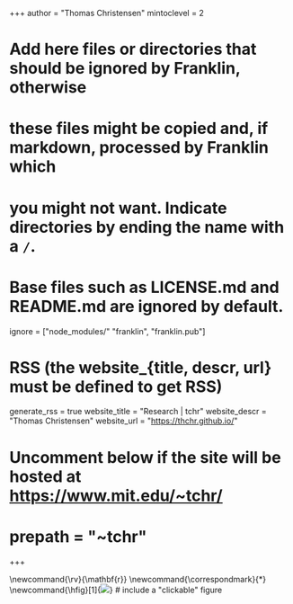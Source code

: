 <!--
Add here global page variables to use throughout your website.
-->
+++
author = "Thomas Christensen"
mintoclevel = 2

# Add here files or directories that should be ignored by Franklin, otherwise
# these files might be copied and, if markdown, processed by Franklin which
# you might not want. Indicate directories by ending the name with a `/`.
# Base files such as LICENSE.md and README.md are ignored by default.
ignore = ["node_modules/" "franklin", "franklin.pub"]

# RSS (the website_{title, descr, url} must be defined to get RSS)
generate_rss = true
website_title = "Research | tchr"
website_descr = "Thomas Christensen"
website_url   = "https://thchr.github.io/"

# Uncomment below if the site will be hosted at https://www.mit.edu/~tchr/
# prepath = "~tchr"
+++

<!--
Add here global latex commands to use throughout your
pages. It can be math commands but does not need to be.
For instance:
* \newcommand{\phrase}{This is a long phrase to copy.}
-->
\newcommand{\rv}{\mathbf{r}}
\newcommand{\correspondmark}{*}
\newcommand{\hfig}[1]{[![](#1)](#1)} # include a "clickable" figure
